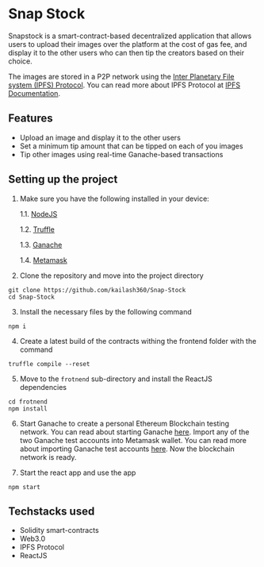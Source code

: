 # Snap Stock

Snapstock is a smart-contract-based decentralized application that allows users to upload their images over the platform at the cost of gas fee, and display it to the other users who can then tip the creators based on their choice. 

The images are stored in a P2P network using the [Inter Planetary File system (IPFS) Protocol](https://ipfs.io). You can read more about IPFS Protocol at [IPFS Documentation](https://docs.ipfs.io/). 

## Features 

- Upload an image and display it to the other users  
- Set a minimum tip amount that can be tipped on each of you images
- Tip other images using real-time Ganache-based transactions

## Setting up the project  

1. Make sure you have the following  installed in your device:
    
    1.1. [NodeJS](https://nodejs.org/en/)

    1.2. [Truffle](https://trufflesuite.com/) 

    1.3. [Ganache](https://www.trufflesuite.com/ganache)

    1.4. [Metamask](https://metamask.io/)

2. Clone the repository and move into the project directory
```
git clone https://github.com/kailash360/Snap-Stock  
cd Snap-Stock
```

3. Install the necessary files by the following command
```
npm i
```

4. Create a latest build of the contracts withing the frontend folder with the command
```
truffle compile --reset
```

5. Move to the ```frotnend``` sub-directory and install the ReactJS dependencies
```
cd frotnend
npm install 
```

6. Start Ganache to create a personal Ethereum Blockchain testing network. You can read about starting Ganache [here](https://www.tutorialspoint.com/ethereum/ethereum_ganache_for_blockchain.htm). Import any of the two Ganache test accounts into Metamask wallet. You can read more about importing Ganache test accounts [here](https://dapp-world.com/blogs/01/how-to-connect-ganache-with-metamask-and-deploy-smart-contracts-on-remix-without-1619847868947). Now the blockchain network is ready.

7. Start the react app and use the app 
```
npm start 
```
## Techstacks used 

- Solidity smart-contracts
- Web3.0 
- IPFS Protocol
- ReactJS
